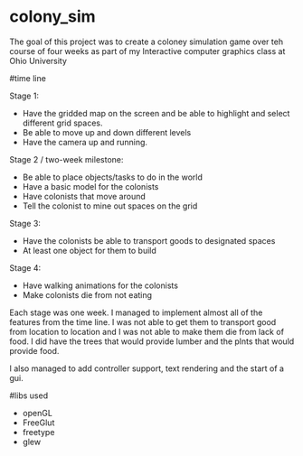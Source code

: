 # colony_sim

The goal of this project was to create a coloney simulation game over teh course of four weeks
as part of my Interactive computer graphics class at Ohio University

#time line

Stage 1:
- Have the gridded map on the screen and be able to highlight and select different grid spaces. 
- Be able to move up and down different levels
- Have the camera up and running.

Stage 2 / two-week milestone:
- Be able to place objects/tasks to do in the world
- Have a basic model for the colonists
- Have colonists that move around 
- Tell the colonist to mine out spaces on the grid

Stage 3:
- Have the colonists be able to transport goods to designated spaces
- At least one object for them to build

Stage 4:
- Have walking animations for the colonists
- Make colonists die from not eating

Each stage was one week. I managed to implement almost all of the features from the time line. I was
not able to get them to transport good from location to location and I was not able to make them die
from lack of food. I did have the trees that would provide lumber and the plnts that would provide food.

I also managed to add controller support, text rendering and the start of a gui.

#libs used
- openGL
- FreeGlut
- freetype
- glew